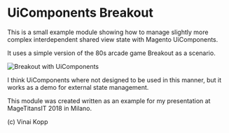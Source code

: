 # UiComponents Breakout

This is a small example module showing how to manage slightly more complex interdependent shared view state with Magento UiComponents.

It uses a simple version of the 80s arcade game Breakout as a scenario.  

![Breakout with UiComponents](https://media.giphy.com/media/wHApe1yNITxvO75Yw5/giphy.gif )

I think UiComponents where not designed to be used in this manner, but it works as a demo for external state management.  

This module was created written as an example for my presentation at MageTitansIT 2018 in Milano.

(c) Vinai Kopp 
